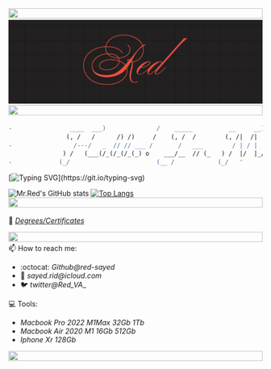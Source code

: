 <img src="https://i.imgur.com/dBaSKWF.gif" height="20" width="100%">
<img src="https://github.com/red-sayed/red-sayed/blob/main/Red_logo_cal.png?raw=true" style="object-fit:contain;
            width:auto;
            height:auto;">
<img src="https://i.imgur.com/dBaSKWF.gif" height="20" width="100%">
            
```diff
-                ____  ___)              /    _____          __     __)         _____                        -
                (, /   /      /) /)     /    (, /  /        (, /|  /|          (, /   )      /)
-                 /---/   _  // // ___ /       /   ___        / | / |  __        /__ /  _  _(/               -
               ) /   (___(/_(/_(/_(_) o    ___/__  // (_   ) /  |/  |_/ (_ o  ) /   \__(/_(_(_             
-             (_/                        (__ /            (_/   '            (_/                             -
```

[![Typing SVG](https://readme-typing-svg.herokuapp.com?font=JetBrains+Mono&color=%23FF3F36&lines=Building+your+future.;Let's+securize+this+world!;Let's+continue+learning!;Let’s+get+after+it+relentlessly!)](https://git.io/typing-svg)

![Mr.Red's GitHub stats](https://github-readme-stats.vercel.app/api?username=red-sayed&show_icons=true&theme=dark&border_color=ffbc00&icon_color=ff3f36&count_private=true) [![Top Langs](https://github-readme-stats.vercel.app/api/top-langs/?username=red-sayed&layout=compact&theme=dark&border_color=ffbc00&icon_color=ff3f36)](https://github.com/anuraghazra/github-readme-stats)
<img src="https://i.imgur.com/dBaSKWF.gif" height="20" width="100%">

📑 [_Degrees/Certificates_](https://github.com/red-sayed/Successes)

<img src="https://i.imgur.com/dBaSKWF.gif" height="20" width="100%">
📫 How to reach me:

* :octocat: _Github@red-sayed_
* 📧 _sayed.rid@icloud.com_
* 🐦 _twitter@Red_VA__

💻 Tools:
* _Macbook Pro 2022 M1Max 32Gb 1Tb_
* _Macbook Air 2020 M1    16Gb 512Gb_
* _Iphone Xr 128Gb_

<img src="https://i.imgur.com/dBaSKWF.gif" height="20" width="100%">
